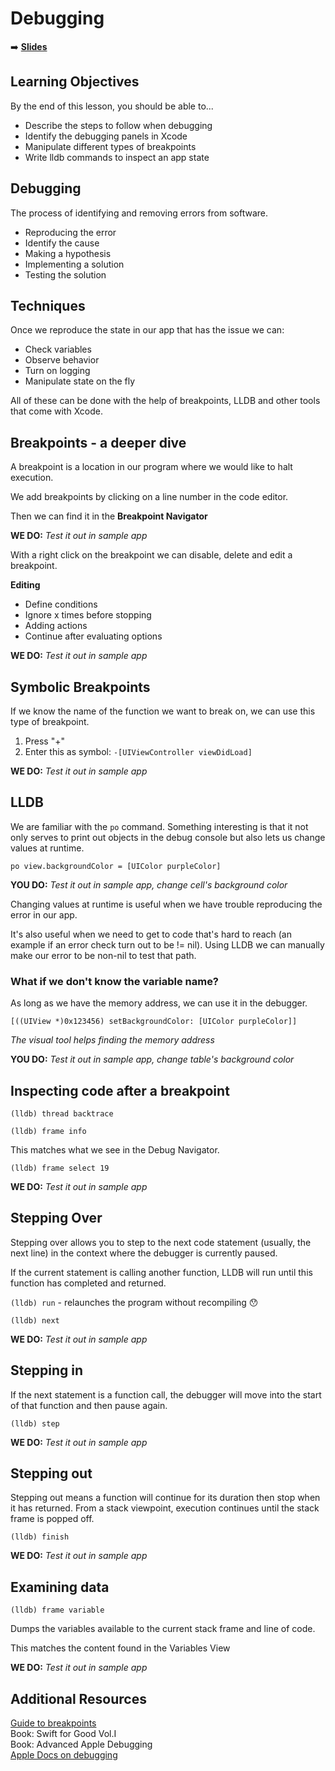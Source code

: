 <!-- .slide: data-background="./Images/header.svg" data-background-repeat="none" data-background-size="40% 40%" data-background-position="center 10%" class="header" -->
# Debugging
<!-- Put a link to the slides so that students can find them -->

➡️ [**Slides**](/MOB-2.9-Technical-Seminar-MOB/Slides/lldb.html':ignore')

<!-- > -->

## Learning Objectives

By the end of this lesson, you should be able to...

- Describe the steps to follow when debugging
- Identify the debugging panels in Xcode
- Manipulate different types of breakpoints
- Write lldb commands to inspect an app state

<!-- > -->

## Debugging

The process of identifying and removing errors from software.

- Reproducing the error
- Identify the cause
- Making a hypothesis
- Implementing a solution
- Testing the solution

<!-- > -->

## Techniques

Once we reproduce the state in our app that has the issue we can:

- Check variables
- Observe behavior
- Turn on logging
- Manipulate state on the fly

All of these can be done with the help of breakpoints, LLDB  and other tools that come with Xcode.

<!-- > -->

## Breakpoints - a deeper dive

A breakpoint is a location in our program where we would like to halt execution.

We add breakpoints by clicking on a line number in the code editor.

Then we can find it in the **Breakpoint Navigator**

**WE DO:** *Test it out in sample app*

<!-- > -->

With a right click on the breakpoint we can disable, delete and edit a breakpoint.

**Editing**

- Define conditions
- Ignore x times before stopping
- Adding actions
- Continue after evaluating options

**WE DO:** *Test it out in sample app*

<!-- > -->

## Symbolic Breakpoints

If we know the name of the function we want to break on, we can use this type of breakpoint.

1. Press "+"
1. Enter this as symbol: `-[UIViewController viewDidLoad]`

**WE DO:** *Test it out in sample app*

<!-- > -->

## LLDB

We are familiar with the `po` command. Something interesting is that it not only serves to print out objects in the debug console but also lets us change values at runtime.

```
po view.backgroundColor = [UIColor purpleColor]
```

**YOU DO:** *Test it out in sample app, change cell's background color*

<!-- > -->

Changing values at runtime is useful when we have trouble reproducing the error in our app.

It's also useful when we need to get to code that's hard to reach (an example if an error check turn out to be != nil). Using LLDB we can manually make our error to be non-nil to test that path.

<!-- > -->

### What if we don't know the variable name?

As long as we have the memory address, we can use it in the debugger.

`[((UIView *)0x123456) setBackgroundColor: [UIColor purpleColor]] `

*The visual tool helps finding the memory address*

**YOU DO:** *Test it out in sample app, change table's background color*

<!-- > -->

## Inspecting code after a breakpoint

`(lldb) thread backtrace`

`(lldb) frame info`

This matches what we see in the Debug Navigator.

`(lldb) frame select 19`

**WE DO:** *Test it out in sample app*

<!-- > -->

## Stepping Over

Stepping over allows you to step to the next code statement (usually, the next line) in the context where the debugger is currently paused.

If the current statement is calling another function, LLDB will run until this function has completed and returned.

`(lldb) run` - relaunches the program without recompiling 😯

`(lldb) next`

**WE DO:** *Test it out in sample app*

<!-- > -->

## Stepping in

If the next statement is a function call, the debugger will move into the start of that function and then pause again.

`(lldb) step`

**WE DO:** *Test it out in sample app*

<!-- > -->

## Stepping out

Stepping out means a function will continue for its duration then stop when it has returned. From a stack viewpoint, execution continues until the stack frame is popped off.

`(lldb) finish`

**WE DO:** *Test it out in sample app*

<!-- > -->

## Examining data

`(lldb) frame variable`

Dumps the variables available to the current stack frame and line of code.

This matches the content found in the Variables View

**WE DO:** *Test it out in sample app*

<!-- > -->

## Additional Resources

[Guide to breakpoints](https://www.bugsee.com/blog/advanced-guide-using-breakpoints-xcode/)<br>
Book: Swift for Good Vol.I<br>
Book: Advanced Apple Debugging<br>
[Apple Docs on debugging](https://developer.apple.com/support/debugging)
